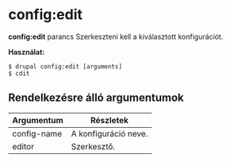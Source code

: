 # config:edit
**config:edit** parancs Szerkeszteni kell a kiválasztott konfigurációt.

**Használat:**
```
$ drupal config:edit [arguments] 
$ cdit  
```

## Rendelkezésre álló argumentumok
Argumentum | Részletek
---------|-------------
config-name | A konfiguráció neve.
editor | Szerkesztő.
